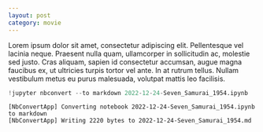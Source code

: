 ```yaml
---
layout: post
category: movie
---
```


Lorem ipsum dolor sit amet, consectetur adipiscing elit. Pellentesque vel lacinia neque. Praesent nulla quam, ullamcorper in sollicitudin ac, molestie sed justo. Cras aliquam, sapien id consectetur accumsan, augue magna faucibus ex, ut ultricies turpis tortor vel ante. In at rutrum tellus. Nullam vestibulum metus eu purus malesuada, volutpat mattis leo facilisis.


```python
!jupyter nbconvert --to markdown 2022-12-24-Seven_Samurai_1954.ipynb
```

    [NbConvertApp] Converting notebook 2022-12-24-Seven_Samurai_1954.ipynb to markdown
    [NbConvertApp] Writing 2220 bytes to 2022-12-24-Seven_Samurai_1954.md